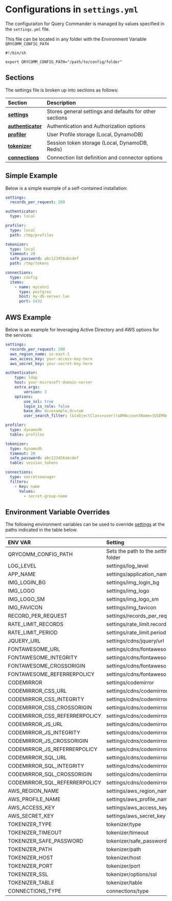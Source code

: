 # Configurations in ```settings.yml```

The configuraiton for Query Commander is managed by values specified in the ```settings.yml``` file.

This file can be located in any folder with the Environment Variable ```QRYCOMM_CONFIG_PATH```

``` shell
#!/bin/sh

export QRYCOMM_CONFIG_PATH="/path/to/config/folder"
```

## Sections

The settings file is broken up into sections as follows:

| Section | Description |
| :------ | :---------- |
| [**settings**](options.md) | Stores general settings and defaults for other sections |
| [**authenticator**](authenticator.md) | Authentication and Authorization options |
| [**profiler**](profiler.md) | User Profile storage (Local, DynamoDB) |
| [**tokenizer**](tokenizer.md) | Session token storage (Local, DynamoDB, Redis) |
| [**connections**](connections.md) | Connection list definition and connector options |

## Simple Example

Below is a simple example of a self-contained installation:

``` yaml
settings:
  records_per_request: 200

authenticator:
  type: local

profiler:
  type: local
  path: /tmp/profiles

tokenizer:
  type: local
  timeout: 20 
  safe_password: abc123456abcdef
  path: /tmp/tokens

connections:
  type: config
  items:
    - name: myconn1
      type: postgres
      host: my-db-server.lan
      port: 5432
```

## AWS Example

Below is an example for leveraging Active Directory and AWS options for the services:

``` yaml
settings:
  records_per_request: 200
  aws_region_name: us-east-1
  aws_access_key: your-access-key-here
  aws_secret_key: your-secret-key-here

authenticator:
    type: ldap
    host: your-microsoft-domain-server
    extra_args:
        version: 3
    options:
        use_ssl: true
        login_is_role: false
        base_dn: dc=example,dc=com
        user_search_filter: (&(objectClass=user)(aAMAccountName={USERNAME}))

profiler:
  type: dynamodb
  table: profiles

tokenizer:
  type: dynamodb
  timeout: 20
  safe_password: abc123456abcdef
  table: session_tokens

connections:
  type: secretsmanager
  filters:
    - Key: name
      Values:
        - secret-group-name
```

## Environment Variable Overrides

The following environment variables can be used to override [settings](./options.md) at the paths indicated in the table below.

| ENV VAR                    | Setting                                  |
| :------------------------- | :--------------------------------------- |
| QRYCOMM_CONFIG_PATH        | Sets the path to the *setting.yml* containing folder |
| LOG_LEVEL                  | settings/log_level                       |
| APP_NAME                   | settings/application_name                |
| IMG_LOGIN_BG               | settings/img_login_bg                    |
| IMG_LOGO                   | settings/img_logo                        |
| IMG_LOGO_SM                | settings/img_logo_sm                     |
| IMG_FAVICON                | settings/img_favicon                     |
| RECORD_PER_REQUEST         | settings/records_per_request             |
| RATE_LIMIT_RECORDS         | settings/rate_limit.records              |
| RATE_LIMIT_PERIOD          | settings/rate_limit.period               |
| JQUERY_URL                 | settings/cdns/jquery/url                 |
| FONTAWESOME_URL            | settings/cdns/fontawesome/url            |
| FONTAWESOME_INTEGRITY      | settings/cdns/fontawesome/integrity      |
| FONTAWESOME_CROSSORIGIN    | settings/cdns/fontawesome/crossorigin    |
| FONTAWESOME_REFERRERPOLICY | settings/cdns/fontawesome/referrerpolicy |
| CODEMIRROR                 | settings/codemirror                      |
| CODEMIRROR_CSS_URL         | settings/cdns/codemirror_css/url         |
| CODEMIRROR_CSS_INTEGRITY      | settings/cdns/codemirror_css/integrity      |
| CODEMIRROR_CSS_CROSSORIGIN    | settings/cdns/codemirror_css/crossorigin    |
| CODEMIRROR_CSS_REFERRERPOLICY | settings/cdns/codemirror_css/referrerpolicy |
| CODEMIRROR_JS_URL          | settings/cdns/codemirror_js/url          |
| CODEMIRROR_JS_INTEGRITY      | settings/cdns/codemirror_js/integrity      |
| CODEMIRROR_JS_CROSSORIGIN    | settings/cdns/codemirror_js/crossorigin    |
| CODEMIRROR_JS_REFERRERPOLICY | settings/cdns/codemirror_js/referrerpolicy |
| CODEMIRROR_SQL_URL         | settings/cdns/codemirror_sql/url         |
| CODEMIRROR_SQL_INTEGRITY      | settings/cdns/codemirror_sql/integrity      |
| CODEMIRROR_SQL_CROSSORIGIN    | settings/cdns/codemirror_sql/crossorigin    |
| CODEMIRROR_SQL_REFERRERPOLICY | settings/cdns/codemirror_sql/referrerpolicy |
| AWS_REGION_NAME            | settings/aws_region_name                 |
| AWS_PROFILE_NAME           | settings/aws_profile_name                |
| AWS_ACCESS_KEY             | settings/aws_access_key                  |
| AWS_SECRET_KEY             | settings/aws_secret_key                  |
| TOKENIZER_TYPE             | tokenizer/type                           |
| TOKENIZER_TIMEOUT          | tokenizer/timeout                        |
| TOKENIZER_SAFE_PASSWORD    | tokenizer/safe_password                  |
| TOKENIZER_PATH             | tokenizer/path                           |
| TOKENIZER_HOST             | tokenizer/host                           |
| TOKENIZER_PORT             | tokenizer/port                           |
| TOKENIZER_SSL              | tokenizer/options/ssl                    |
| TOKENIZER_TABLE            | tokenizer/table                          |
| CONNECTIONS_TYPE           | connections/type                         |
